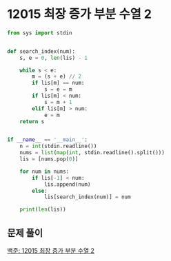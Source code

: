 # 12015 최장 증가 부분 수열 2

```python
from sys import stdin


def search_index(num):
    s, e = 0, len(lis) - 1

    while s < e:
        m = (s + e) // 2
        if lis[m] == num:
            s = e = m
        if lis[m] < num:
            s = m + 1
        elif lis[m] > num:
            e = m
    return s


if __name__ == '__main__':
    n = int(stdin.readline())
    nums = list(map(int, stdin.readline().split()))
    lis = [nums.pop(0)]

    for num in nums:
        if lis[-1] < num:
            lis.append(num)
        else:
            lis[search_index(num)] = num

    print(len(lis))
```



## 문제 풀이

[백준: 12015 최장 증가 부분 수열 2](https://dirmathfl.tistory.com/222)

